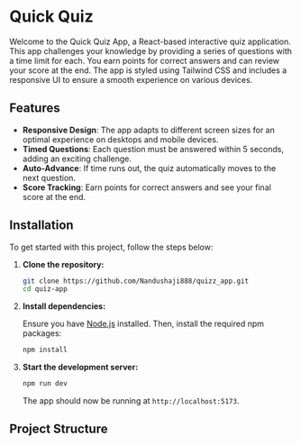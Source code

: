 # Quick Quiz

Welcome to the Quick Quiz App, a React-based interactive quiz application. This app challenges your knowledge by providing a series of questions with a time limit for each. You earn points for correct answers and can review your score at the end. The app is styled using Tailwind CSS and includes a responsive UI to ensure a smooth experience on various devices.

## Features

- **Responsive Design**: The app adapts to different screen sizes for an optimal experience on desktops and mobile devices.
- **Timed Questions**: Each question must be answered within 5 seconds, adding an exciting challenge.
- **Auto-Advance**: If time runs out, the quiz automatically moves to the next question.
- **Score Tracking**: Earn points for correct answers and see your final score at the end.

## Installation

To get started with this project, follow the steps below:

1.  **Clone the repository:**

    ```bash
    git clone https://github.com/Nandushaji888/quizz_app.git
    cd quiz-app
    ```
               



2.  **Install dependencies:**

    Ensure you have [Node.js](https://nodejs.org/) installed. Then, install the required npm packages:

    ```bash
    npm install
    ```

3.  **Start the development server:**

    ```bash
    npm run dev
    ```

    The app should now be running at `http://localhost:5173`.

## Project Structure
